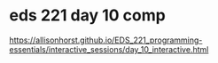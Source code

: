 # eds 221 day 10 comp
https://allisonhorst.github.io/EDS_221_programming-essentials/interactive_sessions/day_10_interactive.html
